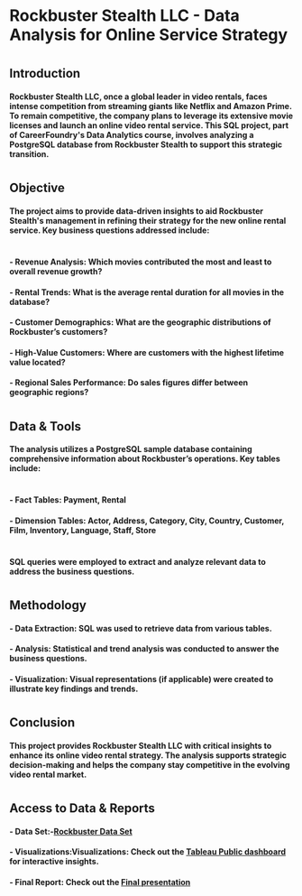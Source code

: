 # Rockbuster Stealth LLC - Data Analysis for Online Service Strategy
#
## Introduction
#### Rockbuster Stealth LLC, once a global leader in video rentals, faces intense competition from streaming giants like Netflix and Amazon Prime. To remain competitive, the company plans to leverage its extensive movie licenses and launch an online video rental service. This SQL project, part of CareerFoundry's Data Analytics course, involves analyzing a PostgreSQL database from Rockbuster Stealth to support this strategic transition.
#
## Objective
#### The project aims to provide data-driven insights to aid Rockbuster Stealth's management in refining their strategy for the new online rental service. Key business questions addressed include:
#
#### - Revenue Analysis: Which movies contributed the most and least to overall revenue growth?
#### - Rental Trends: What is the average rental duration for all movies in the database?
#### - Customer Demographics: What are the geographic distributions of Rockbuster’s customers?
#### - High-Value Customers: Where are customers with the highest lifetime value located?
#### - Regional Sales Performance: Do sales figures differ between geographic regions?
#
## Data & Tools
#### The analysis utilizes a PostgreSQL sample database containing comprehensive information about Rockbuster’s operations. Key tables include:
#
#### - Fact Tables: Payment, Rental
#### - Dimension Tables: Actor, Address, Category, City, Country, Customer, Film, Inventory, Language, Staff, Store
#
#### SQL queries were employed to extract and analyze relevant data to address the business questions.
#
## Methodology
#### - Data Extraction: SQL was used to retrieve data from various tables.
#### - Analysis: Statistical and trend analysis was conducted to answer the business questions.
#### - Visualization: Visual representations (if applicable) were created to illustrate key findings and trends.
#
## Conclusion
#### This project provides Rockbuster Stealth LLC with critical insights to enhance its online video rental strategy. The analysis supports strategic decision-making and helps the company stay competitive in the evolving video rental market.
#
## Access to Data & Reports
#### - Data Set:-[Rockbuster Data Set](https://github.com/isom17/InstaCartAnalysis/files/14471305/Rockbuster.Excel.Data.xls)
#### - Visualizations:**Visualizations**: Check out the [Tableau Public dashboard](https://public.tableau.com/app/profile/shravani.i6064/viz/shared/6JTMY4QCN) for interactive insights.  
#### - Final Report: Check out the [Final presentation](https://github.com/Shravaniis/Rockbuster-SQL/blob/main/Rockbuster%20Stealth%20Project%20presentation.pdf)

